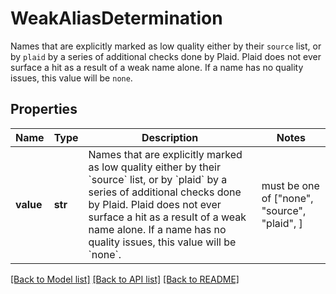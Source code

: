 # WeakAliasDetermination

Names that are explicitly marked as low quality either by their `source` list, or by `plaid` by a series of additional checks done by Plaid. Plaid does not ever surface a hit as a result of a weak name alone. If a name has no quality issues, this value will be `none`.

## Properties
Name | Type | Description | Notes
------------ | ------------- | ------------- | -------------
**value** | **str** | Names that are explicitly marked as low quality either by their &#x60;source&#x60; list, or by &#x60;plaid&#x60; by a series of additional checks done by Plaid. Plaid does not ever surface a hit as a result of a weak name alone. If a name has no quality issues, this value will be &#x60;none&#x60;. |  must be one of ["none", "source", "plaid", ]

[[Back to Model list]](../README.md#documentation-for-models) [[Back to API list]](../README.md#documentation-for-api-endpoints) [[Back to README]](../README.md)


